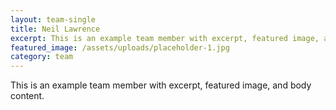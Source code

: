 ```yaml
---
layout: team-single
title: Neil Lawrence
excerpt: This is an example team member with excerpt, featured image, and body content.
featured_image: /assets/uploads/placeholder-1.jpg
category: team
---
```

This is an example team member with excerpt, featured image, and body content.